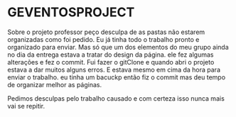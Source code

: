 # GEVENTOSPROJECT
Sobre o projeto professor peço desculpa de as pastas não estarem organizadas como foi pedido. Eu já tinha todo o trabalho pronto e organizado para enviar.
Mas só que um dos elementos  do meu grupo ainda no dia da entrega estava a tratar do design da página.
ele fez algumas alterações e fez o commit. Fui fazer o gitClone e quando abri o projeto estava a dar muitos alguns erros. E estava mesmo em cima da hora para enviar o trabalho.
eu tinha um bacuckp então fiz o commit mas deu tempo de organizar melhor as páginas.

Pedimos desculpas pelo trabalho causado e com certeza isso nunca mais vai se repitir.
